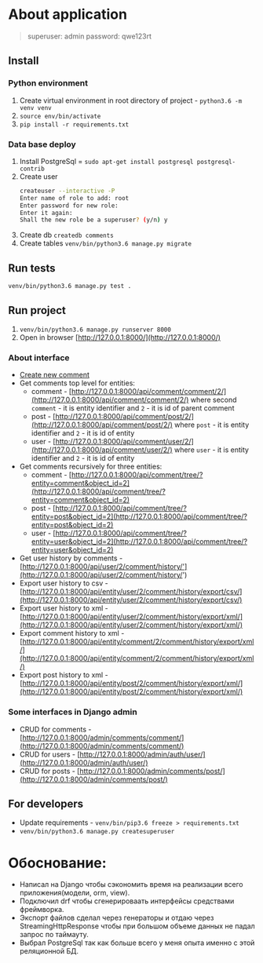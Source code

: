 # About application

> superuser: admin
> password: qwe123rt

## Install

### Python environment
1. Create virtual environment in root directory of project - `python3.6 -m venv venv`
2. `source env/bin/activate`
3. `pip install -r requirements.txt`

### Data base deploy
1. Install PostgreSql = `sudo apt-get install postgresql postgresql-contrib`
2. Create user 
    ```bash
    createuser --interactive -P
    Enter name of role to add: root
    Enter password for new role: 
    Enter it again: 
    Shall the new role be a superuser? (y/n) y
    ```
3. Create db `createdb comments`
4. Create tables `venv/bin/python3.6 manage.py migrate`

## Run tests
`venv/bin/python3.6 manage.py test .`

## Run project
1. `venv/bin/python3.6 manage.py runserver 8000`
2. Open in browser [http://127.0.0.1:8000/](http://127.0.0.1:8000/)
### About interface
+ [Create new comment](http://127.0.0.1:8000/api/comment/)
+ Get comments top level for entities:
    + comment - [http://127.0.0.1:8000/api/comment/comment/2/](http://127.0.0.1:8000/api/comment/comment/2/) where 
    second `comment` - it is entity identifier and `2` - it is id of parent comment 
    + post - [http://127.0.0.1:8000/api/comment/post/2/](http://127.0.0.1:8000/api/comment/post/2/) where 
    `post` - it is entity identifier and `2` - it is id of entity
    + user - [http://127.0.0.1:8000/api/comment/user/2/](http://127.0.0.1:8000/api/comment/user/2/) where 
    `user` - it is entity identifier and `2` - it is id of entity 
+ Get comments recursively for three entities:
    + comment - [http://127.0.0.1:8000/api/comment/tree/?entity=comment&object_id=2](http://127.0.0.1:8000/api/comment/tree/?entity=comment&object_id=2)
    + post - [http://127.0.0.1:8000/api/comment/tree/?entity=post&object_id=2](http://127.0.0.1:8000/api/comment/tree/?entity=post&object_id=2)
    + user - [http://127.0.0.1:8000/api/comment/tree/?entity=user&object_id=2](http://127.0.0.1:8000/api/comment/tree/?entity=user&object_id=2)
+ Get user history by comments - [http://127.0.0.1:8000/api/user/2/comment/history/'](http://127.0.0.1:8000/api/user/2/comment/history/')
+ Export user history to csv - [http://127.0.0.1:8000/api/entity/user/2/comment/history/export/csv/](http://127.0.0.1:8000/api/entity/user/2/comment/history/export/csv/)
+ Export user history to xml - [http://127.0.0.1:8000/api/entity/user/2/comment/history/export/xml/](http://127.0.0.1:8000/api/entity/user/2/comment/history/export/xml/)
+ Export comment history to xml - [http://127.0.0.1:8000/api/entity/comment/2/comment/history/export/xml/](http://127.0.0.1:8000/api/entity/comment/2/comment/history/export/xml/)
+ Export post history to xml - [http://127.0.0.1:8000/api/entity/post/2/comment/history/export/xml/](http://127.0.0.1:8000/api/entity/post/2/comment/history/export/xml/)

### Some interfaces in Django admin
+ CRUD for comments - [http://127.0.0.1:8000/admin/comments/comment/](http://127.0.0.1:8000/admin/comments/comment/)
+ CRUD for users - [http://127.0.0.1:8000/admin/auth/user/](http://127.0.0.1:8000/admin/auth/user/)
+ CRUD for posts - [http://127.0.0.1:8000/admin/comments/post/](http://127.0.0.1:8000/admin/comments/post/)

## For developers
+ Update requirements - `venv/bin/pip3.6 freeze > requirements.txt`
+ `venv/bin/python3.6 manage.py createsuperuser`

# Обоснование:
- Написал на Django чтобы сэкономить время на реализации всего приложения(модели, orm, view).
- Подключил drf чтобы сгенерироваать интерфейсы средствами фреймворка.
- Экспорт файлов сделал через генераторы и отдаю через StreamingHttpResponse чтобы при большом объеме данных не падал запрос по таймауту.
- Выбрал PostgreSql так как больше всего у меня опыта именно с этой реляционной БД.
